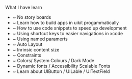 What I have learn 

* ~ No story boards
* ~ Learn how to build apps in uikit progammatically
* ~ How to use code snippets to speed up development 
* ~ Using shortcut keys to easier navigations in xcode
* ~ Using named paramerts 
* ~ Auto Layout
* ~ Inrinsic content size
* ~ Constraints
* ~ Colors/ System Colours / Dark Mode
* ~ Dynamic fonts / Accessibility Scalable Fonts
* ~ Learn about UIButton / UILable / UITextField
  
